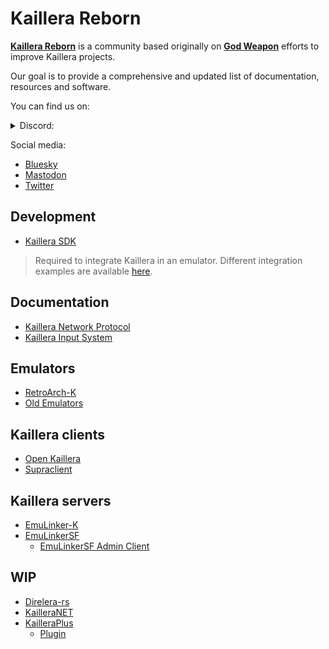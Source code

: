 # Kaillera Reborn
[**Kaillera Reborn**](https://kaillerareborn.github.io) is a community based originally on [**God Weapon**](https://god-weapon.github.io) efforts to improve Kaillera projects.

Our goal is to provide a comprehensive and updated list of documentation, resources and software.

You can find us on:
<details>
<summary>Discord:</summary>

- [Discord](https://discord.gg/eRwtHDh "Kaillera Reborn Discord server")

> Note: the server is strictly focused on development and support for Kaillera software.
</details>

Social media:
- [Bluesky](https://bsky.app/profile/kaillerareborn.bsky.social)
- [Mastodon](https://mastodon.social/@kaillerareborn)
- [Twitter](https://twitter.com/kaillerareborn)

## Development
- [Kaillera SDK](https://kr.2manygames.fr/sdk/kaillera-0.9-sdk.zip)
> Required to integrate Kaillera in an emulator. Different integration examples are available [here](https://kr.2manygames.fr/src/ "Source codes archive").

## Documentation
- [Kaillera Network Protocol](https://kr.2manygames.fr/docs/kprotocol.txt)
- [Kaillera Input System](https://kangssu.com/kaillera-%EC%9D%98-%EA%B2%8C%EC%9E%84%EC%9E%85%EB%A0%A5-%EC%B2%98%EB%A6%AC%EB%B0%A9%EB%B2%95 "Korean")

## Emulators
- [RetroArch-K](https://kaillerareborn.github.io)
- [Old Emulators](https://kr.2manygames.fr/emulators/)

## Kaillera clients
- [Open Kaillera](https://kaillerareborn.github.io)
- [Supraclient](https://github.com/God-Weapon/SupraclientC)

## Kaillera servers
- [EmuLinker-K](https://github.com/hopskipnfall/EmuLinker-K)
- [EmuLinkerSF](https://github.com/God-Weapon/EmuLinkerSF)
  - [EmuLinkerSF Admin Client](https://github.com/God-Weapon/EmulinkerSF-Admin-Client "EmuLinker-K compatible")

## WIP
- [Direlera-rs](https://github.com/hsnks100/direlera-rs "Kaillera server in Rust")
- [KailleraNET](https://github.com/benbaker76/KailleraNET "Kaillera client in C#")
- [KailleraPlus](https://github.com/kwilson21/Kaillera-Plus-Client "Kaillera client in Python")
  - [Plugin](https://github.com/kwilson21/Kaillera-Plus-Plugin "KailleraPlus plugin")
